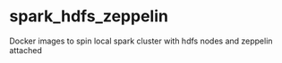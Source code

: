 # spark_hdfs_zeppelin
Docker images to spin local spark cluster with hdfs nodes and zeppelin attached 
